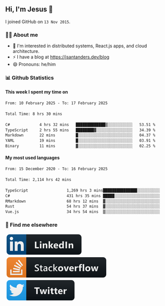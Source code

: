 ## Hi, I'm Jesus 👋

I joined GitHub on `13 Nov 2015`.

<!-- Talking about you -->

### 👨‍💻 About me

- 👦 I'm interested in distributed systems, React.js apps, and cloud architecture.
- ⚡️ I have a blog at <https://jsantanders.dev/blog>
- 😄 Pronouns: he/him

### 📊 Github Statistics

#### This week I spent my time on

<!--START_SECTION:weekly-->

```txt
From: 10 February 2025 - To: 17 February 2025

Total Time: 8 hrs 30 mins

C#             4 hrs 32 mins   █████████████▒░░░░░░░░░░░   53.51 %
TypeScript     2 hrs 55 mins   ████████▓░░░░░░░░░░░░░░░░   34.39 %
Markdown       22 mins         █░░░░░░░░░░░░░░░░░░░░░░░░   04.37 %
YAML           19 mins         █░░░░░░░░░░░░░░░░░░░░░░░░   03.91 %
Binary         11 mins         ▓░░░░░░░░░░░░░░░░░░░░░░░░   02.25 %
```

<!--END_SECTION:weekly-->

#### My most used languages

<!--START_SECTION:alltime-->

```txt
From: 15 December 2020 - To: 16 February 2025

Total Time: 2,114 hrs 42 mins

TypeScript                 1,269 hrs 3 mins███████████████░░░░░░░░░░   60.01 %
C#                         431 hrs 35 mins █████░░░░░░░░░░░░░░░░░░░░   20.41 %
RMarkdown                  68 hrs 12 mins  ▓░░░░░░░░░░░░░░░░░░░░░░░░   03.23 %
Rust                       54 hrs 37 mins  ▓░░░░░░░░░░░░░░░░░░░░░░░░   02.58 %
Vue.js                     34 hrs 54 mins  ▒░░░░░░░░░░░░░░░░░░░░░░░░   01.65 %
```

<!--END_SECTION:alltime-->

### 📢 Find me elsewhere

<p>
  <a target="_blank" href="https://linkedin.com/in/jsantanders">
    <img src="https://github.com/jsantanders/jsantanders/blob/master/img/linkedin.svg" alt="LinkedIn" style="vertical-align:top; margin:4px">
  </a>
  
  <a target="_blank" href="https://stackoverflow.com/users/7318331/jesus-santander">
    <img src="https://github.com/jsantanders/jsantanders/blob/master/img/stackoverflow.svg" alt="StackOverflow" style="vertical-align:top; margin:4px">
  </a>
  
  <a target="_blank" href="http://twitter.com/jsantanders">
    <img src="https://github.com/jsantanders/jsantanders/blob/master/img/twitter.svg" alt="Twitter" style="vertical-align:top; margin:4px">
  </a>
</p>
